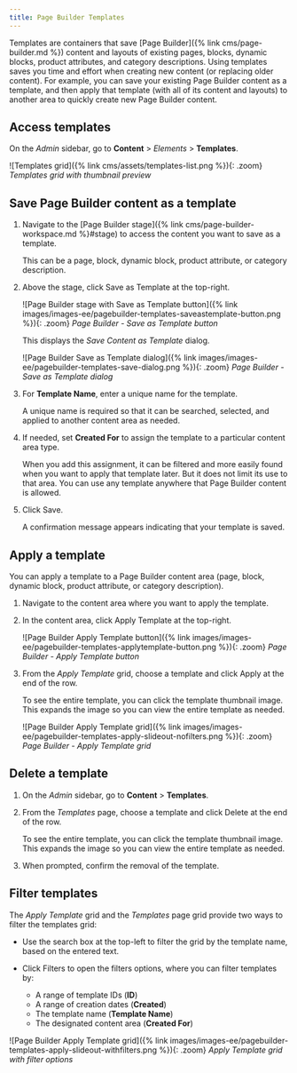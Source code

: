 ```yaml
---
title: Page Builder Templates
---
```


Templates are containers that save [Page Builder]({% link cms/page-builder.md %}) content and layouts of existing pages, blocks, dynamic blocks, product attributes, and category descriptions. Using templates saves you time and effort when creating new content (or replacing older content). For example, you can save your existing Page Builder content as a template, and then apply that template (with all of its content and layouts) to another area to quickly create new Page Builder content.

## Access templates

On the _Admin_ sidebar, go to **Content** > _Elements_ > **Templates**.

![Templates grid]({% link cms/assets/templates-list.png %}){: .zoom}
_Templates grid with thumbnail preview_

## Save Page Builder content as a template

1. Navigate to the [Page Builder stage]({% link cms/page-builder-workspace.md %}#stage) to access the content you want to save as a template.

   This can be a page, block, dynamic block, product attribute, or category description.

1. Above the stage, click <span class="btn">Save as Template</span> at the top-right.

   ![Page Builder stage with Save as Template button]({% link images/images-ee/pagebuilder-templates-saveastemplate-button.png %}){: .zoom}
   _Page Builder - Save as Template button_

   This displays the _Save Content as Template_ dialog.

   ![Page Builder Save as Template dialog]({% link images/images-ee/pagebuilder-templates-save-dialog.png %}){: .zoom}
   _Page Builder - Save as Template dialog_

1. For **Template Name**, enter a unique name for the template.

   A unique name is required so that it can be searched, selected, and applied to another content area as needed.

1. If needed, set **Created For** to assign the template to a particular content area type.

   When you add this assignment, it can be filtered and more easily found when you want to apply that template later. But it does not limit its use to that area. You can use any template anywhere that Page Builder content is allowed.

1. Click <span class="btn">Save</span>.

   A confirmation message appears indicating that your template is saved.

## Apply a template

You can apply a template to a Page Builder content area (page, block, dynamic block, product attribute, or category description).

1. Navigate to the content area where you want to apply the template.

1. In the content area, click <span class="btn">Apply Template</span> at the top-right.

   ![Page Builder Apply Template button]({% link images/images-ee/pagebuilder-templates-applytemplate-button.png %}){: .zoom}
   _Page Builder - Apply Template button_

1. From the _Apply Template_ grid, choose a template and click <span class="btn">Apply</span> at the end of the row.

   To see the entire template, you can click the template thumbnail image. This expands the image so you can view the entire template as needed.

   ![Page Builder Apply Template grid]({% link images/images-ee/pagebuilder-templates-apply-slideout-nofilters.png %}){: .zoom}
   _Page Builder - Apply Template grid_

## Delete a template

1. On the _Admin_ sidebar, go to **Content** > **Templates**.

1. From the _Templates_ page, choose a template and click <span class="btn">Delete</span> at the end of the row.

   To see the entire template, you can click the template thumbnail image. This expands the image so you can view the entire template as needed.

1. When prompted, confirm the removal of the template.

## Filter templates

The _Apply Template_ grid and the _Templates_ page grid provide two ways to filter the templates grid:

- Use the search box at the top-left to filter the grid by the template name, based on the entered text.

- Click <span class="btn">Filters</span> to open the filters options, where you can filter templates by:

   - A range of template IDs (**ID**)
   - A range of creation dates (**Created**)
   - The template name (**Template Name**)
   - The designated content area (**Created For**)

![Page Builder Apply Template grid]({% link images/images-ee/pagebuilder-templates-apply-slideout-withfilters.png %}){: .zoom}
_Apply Template grid with filter options_
